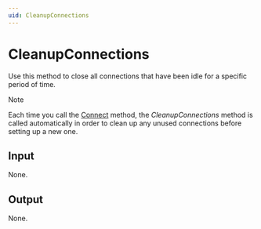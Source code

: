 ```yaml
---
uid: CleanupConnections
---
```


# CleanupConnections

Use this method to close all connections that have been idle for a specific period of time.

> [!NOTE]
> Each time you call the [Connect](xref:Connect) method, the *CleanupConnections* method is called automatically in order to clean up any unused connections before setting up a new one.

## Input

None.

## Output

None.

